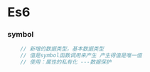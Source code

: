 # Es6
### symbol
```js
    // 新增的数据类型，基本数据类型   
    // 值是symbol函数调用来产生 产生得值是唯一值
    // 使用：属性的私有化 ---数据保护   
```
